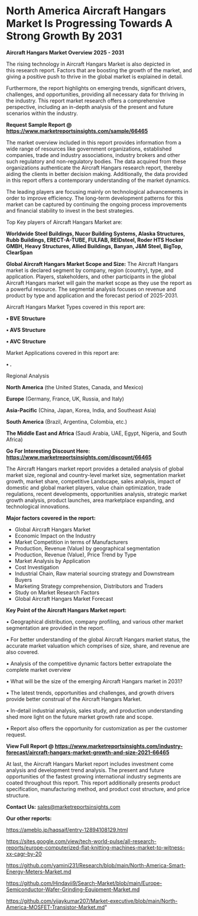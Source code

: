 # North America Aircraft Hangars Market Is Progressing Towards A Strong Growth By 2031

<Strong> Aircraft Hangars Market Overview 2025 - 2031</strong>

The rising technology in Aircraft Hangars Market is also depicted in this research report. Factors that are boosting the growth of the market, and giving a positive push to thrive in the global market is explained in detail.

Furthermore, the report highlights on emerging trends, significant drivers, challenges, and opportunities, providing all necessary data for thriving in the industry. This report market research offers a comprehensive perspective, including an in-depth analysis of the present and future scenarios within the industry.

<strong>Request Sample Report @ <a href=https://www.marketreportsinsights.com/sample/66465>https://www.marketreportsinsights.com/sample/66465</a></strong>

The market overview included in this report provides information from a wide range of resources like government organizations, established companies, trade and industry associations, industry brokers and other such regulatory and non-regulatory bodies. The data acquired from these organizations authenticate the Aircraft Hangars research report, thereby aiding the clients in better decision making. Additionally, the data provided in this report offers a contemporary understanding of the market dynamics.

The leading players are focusing mainly on technological advancements in order to improve efficiency. The long-term development patterns for this market can be captured by continuing the ongoing process improvements and financial stability to invest in the best strategies.

Top Key players of Aircraft Hangars Market are:

<strong>Worldwide Steel Buildings, Nucor Building Systems, Alaska Structures, Rubb Buildings, ERECT-A-TUBE, FULFAB, REIDsteel, Roder HTS Hocker GMBH, Heavy Structures, Allied Buildings, Banyan, J&M Steel, BigTop, ClearSpan</strong>

<strong><b>Global Aircraft Hangars Market Scope and Size:</b></strong>
The Aircraft Hangars market is declared segment by company, region (country), type, and application. Players, stakeholders, and other participants in the global Aircraft Hangars market will gain the market scope as they use the report as a powerful resource. The segmental analysis focuses on revenue and product by type and application and the forecast period of 2025-2031.

Aircraft Hangars Market Types covered in this report are:

<strong>• BVE Structure

• AVS Structure

• AVC Structure</strong>

Market Applications covered in this report are:

<strong>• .</strong> 

Regional Analysis

<strong>North America</strong> (the United States, Canada, and Mexico)

<strong>Europe</strong> (Germany, France, UK, Russia, and Italy)

<strong>Asia-Pacific</strong> (China, Japan, Korea, India, and Southeast Asia)

<strong>South America</strong> (Brazil, Argentina, Colombia, etc.)

<strong>The Middle East and Africa</strong> (Saudi Arabia, UAE, Egypt, Nigeria, and South Africa)

<strong>Go For Interesting Discount Here: <a href=https://www.marketreportsinsights.com/discount/66465>https://www.marketreportsinsights.com/discount/66465</a></strong>

The Aircraft Hangars market report provides a detailed analysis of global market size, regional and country-level market size, segmentation market growth, market share, competitive Landscape, sales analysis, impact of domestic and global market players, value chain optimization, trade regulations, recent developments, opportunities analysis, strategic market growth analysis, product launches, area marketplace expanding, and technological innovations.

<strong><b>Major factors covered in the report:</b></strong>
<ul>
  <li>Global Aircraft Hangars Market </li>
  <li>Economic Impact on the Industry</li>
  <li>Market Competition in terms of Manufacturers</li>
  <li>Production, Revenue (Value) by geographical segmentation</li>
  <li>Production, Revenue (Value), Price Trend by Type</li>
  <li>Market Analysis by Application</li>
  <li>Cost Investigation</li>
  <li>Industrial Chain, Raw material sourcing strategy and Downstream Buyers</li>
  <li>Marketing Strategy comprehension, Distributors and Traders</li>
  <li>Study on Market Research Factors</li>
  <li>Global Aircraft Hangars Market Forecast</li>
</ul>

<strong><b>Key Point of the Aircraft Hangars Market report:</b></strong>

• Geographical distribution, company profiling, and various other market segmentation are provided in the report.

• For better understanding of the global Aircraft Hangars market status, the accurate market valuation which comprises of size, share, and revenue are also covered.

• Analysis of the competitive dynamic factors better extrapolate the complete market overview

• What will be the size of the emerging Aircraft Hangars market in 2031?

• The latest trends, opportunities and challenges, and growth drivers provide better construal of the Aircraft Hangars Market.

• In-detail industrial analysis, sales study, and production understanding shed more light on the future market growth rate and scope.

• Report also offers the opportunity for customization as per the customer request.

<strong><b>View Full Report @ <a href=https://www.marketreportsinsights.com/industry-forecast/aircraft-hangars-market-growth-and-size-2021-66465>https://www.marketreportsinsights.com/industry-forecast/aircraft-hangars-market-growth-and-size-2021-66465</a></b></strong>


At last, the Aircraft Hangars Market report includes investment come analysis and development trend analysis. The present and future opportunities of the fastest growing international industry segments are coated throughout this report. This report additionally presents product specification, manufacturing method, and product cost structure, and price structure.

<strong>Contact Us:</strong>
sales@marketreportsinsights.com

<strong>Our other reports:</strong>

<a href=https://ameblo.jp/haqsaif/entry-12894108129.html>https://ameblo.jp/haqsaif/entry-12894108129.html</a>

<a href=https://sites.google.com/view/tech-world-pulse/all-research-reports/europe-computerized-flat-knitting-machines-market-to-witness-xx-cagr-by-20>https://sites.google.com/view/tech-world-pulse/all-research-reports/europe-computerized-flat-knitting-machines-market-to-witness-xx-cagr-by-20</a>

<a href=https://github.com/yamini231/Research/blob/main/North-America-Smart-Energy-Meters-Market.md>https://github.com/yamini231/Research/blob/main/North-America-Smart-Energy-Meters-Market.md</a>

<a href=https://github.com/Hindavii9/Search-Market/blob/main/Europe-Semiconductor-Wafer-Grinding-Equipment-Market.md>https://github.com/Hindavii9/Search-Market/blob/main/Europe-Semiconductor-Wafer-Grinding-Equipment-Market.md</a>

<a href=https://github.com/vijaykumar207/Market-executive/blob/main/North-America-MOSFET-Transistor-Market.md>https://github.com/vijaykumar207/Market-executive/blob/main/North-America-MOSFET-Transistor-Market.md</a>"
